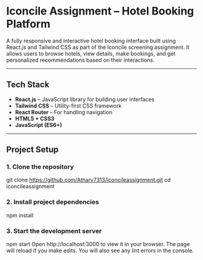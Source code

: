 # Iconcile Assignment – Hotel Booking Platform

A fully responsive and interactive hotel booking interface built using React.js and Tailwind CSS as part of the Iconcile screening assignment. It allows users to browse hotels, view details, make bookings, and get personalized recommendations based on their interactions.

---

##  Tech Stack

- **React.js** – JavaScript library for building user interfaces
- **Tailwind CSS** – Utility-first CSS framework
- **React Router** – For handling navigation
- **HTML5 + CSS3**
- **JavaScript (ES6+)**

---

##  Project Setup

### 1. Clone the repository
git clone https://github.com/Atharv7313/iconcileassignment.git
cd iconcileassignment
### 2. Install project dependencies
npm install
### 3. Start the development server
npm start
Open http://localhost:3000 to view it in your browser.
The page will reload if you make edits.
You will also see any lint errors in the console.
